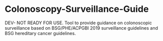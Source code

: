 # Colonoscopy-Surveillance-Guide
DEV- NOT READY FOR USE.   Tool to provide guidance on colonoscopic surveillance based on BSG/PHE/ACPGBI 2019 surveillance guidelines and BSG hereditary cancer guidelines.   

